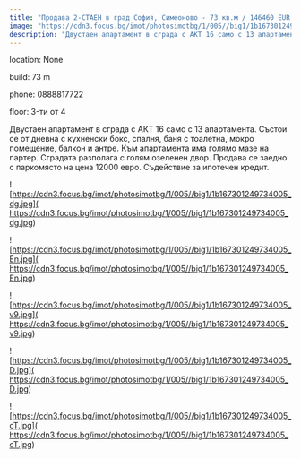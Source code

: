 ```yaml
---
title: "Продава 2-СТАЕН в град София, Симеоново - 73 кв.м / 146460 EUR :: imot.bg Обява"
image: "https://cdn3.focus.bg/imot/photosimotbg/1/005//big1/1b167301249734005_Uc.jpg"
description: "Двустаен апартамент в сграда с АКТ 16 само с 13 апартамента. Състои се от дневна с кухненски бокс, спалня, баня с тоалетна, мокро помещение, балкон и антре. Към апартамента има голямо мазе на партер. Сградата разполага с голям озеленен двор. Продава се заедно с паркомясто на цена 12000 евро. Съдействие за ипотечен кредит."
---
```


location: None

build: 73 m

phone: 0888817722

floor: 3-ти от 4

Двустаен апартамент в сграда с АКТ 16 само с 13 апартамента. Състои се от дневна с кухненски бокс, спалня, баня с тоалетна, мокро помещение, балкон и антре. Към апартамента има голямо мазе на партер. Сградата разполага с голям озеленен двор. Продава се заедно с паркомясто на цена 12000 евро. Съдействие за ипотечен кредит.


![https://cdn3.focus.bg/imot/photosimotbg/1/005//big1/1b167301249734005_dg.jpg]( https://cdn3.focus.bg/imot/photosimotbg/1/005//big1/1b167301249734005_dg.jpg)


![https://cdn3.focus.bg/imot/photosimotbg/1/005//big1/1b167301249734005_En.jpg]( https://cdn3.focus.bg/imot/photosimotbg/1/005//big1/1b167301249734005_En.jpg)


![https://cdn3.focus.bg/imot/photosimotbg/1/005//big1/1b167301249734005_v9.jpg]( https://cdn3.focus.bg/imot/photosimotbg/1/005//big1/1b167301249734005_v9.jpg)


![https://cdn3.focus.bg/imot/photosimotbg/1/005//big1/1b167301249734005_D.jpg]( https://cdn3.focus.bg/imot/photosimotbg/1/005//big1/1b167301249734005_D.jpg)


![https://cdn3.focus.bg/imot/photosimotbg/1/005//big1/1b167301249734005_cT.jpg]( https://cdn3.focus.bg/imot/photosimotbg/1/005//big1/1b167301249734005_cT.jpg)


